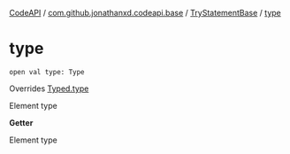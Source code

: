 [CodeAPI](../../index.md) / [com.github.jonathanxd.codeapi.base](../index.md) / [TryStatementBase](index.md) / [type](.)

# type

`open val type: Type`

Overrides [Typed.type](../-typed/type.md)

Element type

**Getter**

Element type

